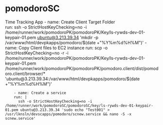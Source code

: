 # pomodoroSC
Time Tracking App
        - name: Create Client Target Folder  
        run: ssh -o StrictHostKeyChecking=no -i /home/runner/work/pomodoroPK/pomodoroPK/Key/ls-rywds-dev-01-keypair-01.pem  ubuntu@3.213.39.34 'mkdir -p /var/www/html/devpkapps/pomodoro/$(date +"%Y%m%d%H%M")'
      - name: Copy Client files to EC2 instance
        run: scp -o StrictHostKeyChecking=no -r -i /home/runner/work/pomodoroPK/pomodoroPK/Key/ls-rywds-dev-01-keypair-01.pem /home/runner/work/pomodoroPK/pomodoroPK/pomodoro.client/dist/pomodoro.client/browser/* 'ubuntu@3.213.39.34:/var/www/html/devpkapps/pomodoro/$(date +"%Y%m%d%H%M")'

        - name: Create a service
        run: |
          ssh -o StrictHostKeyChecking=no -i /home/runner/work/pomodoroSC/pomodoroSC/key/ls-rywds-dev-01-keypair-01.pem ubuntu@3.213.39.34 'sudo echo "Test001" > /usr/lknsln/devscapps/pomodoro/scnew.service && nano -S -x scnew.service'
